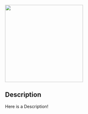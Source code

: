 <img src="https://github.com/SaveConnectionPE/ExampleUI/blob/ExampleUI.png" width="256" height="256"></img>

## Description
Here is a Description!
